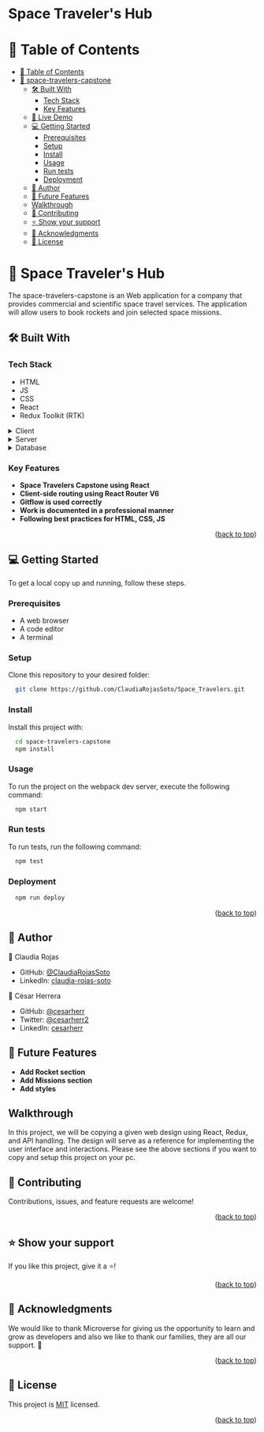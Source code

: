 <h1>Space Traveler's Hub</h1>

<a name="readme-top"></a>

<!-- TABLE OF CONTENTS -->

# 📗 Table of Contents

- [📗 Table of Contents](#-table-of-contents)
- [📖 space-travelers-capstone](#-space-travelers-capstone)
  - [🛠 Built With ](#-built-with-)
    - [Tech Stack ](#tech-stack-)
    - [Key Features ](#key-features-)
  - [🚀 Live Demo ](#-live-demo-)
  - [💻 Getting Started ](#-getting-started-)
    - [Prerequisites](#prerequisites)
    - [Setup](#setup)
    - [Install](#install)
    - [Usage](#usage)
    - [Run tests](#run-tests)
    - [Deployment](#deployment)
  - [👥 Author ](#-author-)
  - [🔭 Future Features ](#-future-features-)
  - [Walkthrough ](#walkthrough-)
  - [🤝 Contributing ](#-contributing-)
  - [⭐️ Show your support ](#️-show-your-support-)
  - [🙏 Acknowledgments ](#-acknowledgments-)
  - [📝 License ](#-license-)

<!-- PROJECT DESCRIPTION -->

# 📖 Space Traveler's Hub<a name="about-project"></a>

The space-travelers-capstone is an Web application for a company that provides commercial and scientific space travel services. The application will allow users to book rockets and join selected space missions.


## 🛠 Built With <a name="built-with"></a>

### Tech Stack <a name="tech-stack"></a>

- HTML
- JS
- CSS
- React
- Redux Toolkit (RTK)

<details>
  <summary>Client</summary>
  - HTML<br>
  - JS<br>
  - CSS<br>
  - React
</details>

<details>
  <summary>Server</summary>
    - Null
</details>

<details>
<summary>Database</summary>
    - Null
</details>

### Key Features <a name="key-features"></a>

- **Space Travelers Capstone using React**
- **Client-side routing using React Router V6**
- **Gitflow is used correctly**
- **Work is documented in a professional manner**
- **Following best practices for HTML, CSS, JS**

<!-- LIVE DEMO -->



<p align="right">(<a href="#readme-top">back to top</a>)</p>

<!-- GETTING STARTED -->

## 💻 Getting Started <a name="getting-started"></a>

To get a local copy up and running, follow these steps.

### Prerequisites

- A web browser
- A code editor
- A terminal

### Setup

Clone this repository to your desired folder:

```sh
  git clone https://github.com/ClaudiaRojasSoto/Space_Travelers.git
```

### Install

Install this project with:

```sh
  cd space-travelers-capstone
  npm install
```

### Usage

To run the project on the webpack dev server, execute the following command:

```sh
  npm start
```

### Run tests

To run tests, run the following command:


```sh
  npm test
```

### Deployment

```sh
  npm run deploy
```

<p align="right">(<a href="#readme-top">back to top</a>)</p>

<!-- AUTHORS -->

## 👥 Author <a name="authors"></a>

👤 Claudia Rojas

- GitHub: [@ClaudiaRojasSoto](https://github.com/ClaudiaRojasSoto)
- LinkedIn: [claudia-rojas-soto](https://www.linkedin.com/in/claudia-rojas-soto)

👤 César Herrera

- GitHub: [@cesarherr](https://github.com/Cesarherr)
- Twitter: [@cesarherr2](https://twitter.com/cesarherr2)
- LinkedIn: [cesarherr](https://www.linkedin.com/in/cesarherr/)

## 🔭 Future Features <a name="future-features"></a>

- **Add Rocket section**
- **Add Missions section**
- **Add styles**

## Walkthrough <a name="walkthrough"></a>

In this project, we will be copying a given web design using React, Redux, and API handling. The design will serve as a reference for implementing the user interface and interactions.
Please see the above sections if you want to copy and setup this project on your pc.

<!-- CONTRIBUTING -->

## 🤝 Contributing <a name="contributing"></a>

Contributions, issues, and feature requests are welcome!

<p align="right">(<a href="#readme-top">back to top</a>)</p>

<!-- SUPPORT -->

## ⭐️ Show your support <a name="support"></a>

If you like this project, give it a ⭐️!

<p align="right">(<a href="#readme-top">back to top</a>)</p>

## 🙏 Acknowledgments <a name="acknowledgements"></a>

We would like to thank Microverse for giving us the opportunity to learn and grow as developers and also we like to thank our families, they are all our support. 🌟

<p align="right">(<a href="#readme-top">back to top</a>)</p>

<!-- LICENSE -->

## 📝 License <a name="license"></a>

This project is [MIT](./LICENSE) licensed.

<p align="right">(<a href="#readme-top">back to top</a>)</p>